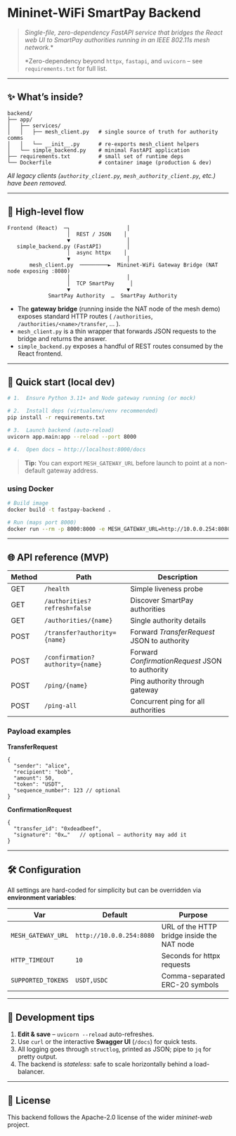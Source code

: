 # Mininet-WiFi SmartPay Backend

> **Single-file, zero-dependency* FastAPI service that bridges the React web UI to SmartPay authorities running in an IEEE 802.11s mesh network.**
>
> *Zero-dependency beyond `httpx`, `fastapi`, and `uvicorn` – see `requirements.txt` for full list.

---

## ✨ What’s inside?

```
backend/
├── app/
│   ├── services/
│   │   ├── mesh_client.py   # single source of truth for authority comms
│   │   └── __init__.py      # re-exports mesh_client helpers
│   └── simple_backend.py    # minimal FastAPI application
├── requirements.txt         # small set of runtime deps
└── Dockerfile               # container image (production & dev)
```

*All legacy clients (`authority_client.py`, `mesh_authority_client.py`, etc.) have been removed.*

---

## 🔌 High-level flow

```text
Frontend (React)  ─┐                  │
                   │  REST / JSON    │
                   ▼                  │
   simple_backend.py (FastAPI)        │
                   │  async httpx    │
                   ▼                  │
       mesh_client.py  ─────────►  Mininet-WiFi Gateway Bridge (NAT node exposing :8080)
                   │                  │
                   │  TCP SmartPay     │
                   ▼                  ▼
             SmartPay Authority  …  SmartPay Authority
```

* The **gateway bridge** (running inside the NAT node of the mesh demo) exposes standard HTTP routes ( `/authorities`, `/authorities/<name>/transfer`, … ).
* `mesh_client.py` is a thin wrapper that forwards JSON requests to the bridge and returns the answer.
* `simple_backend.py` exposes a handful of REST routes consumed by the React frontend.

---

## 🚀 Quick start (local dev)

```bash
# 1.  Ensure Python 3.11+ and Node gateway running (or mock)

# 2.  Install deps (virtualenv/venv recommended)
pip install -r requirements.txt

# 3.  Launch backend (auto-reload)
uvicorn app.main:app --reload --port 8000

# 4.  Open docs → http://localhost:8000/docs
```

> **Tip:** You can export `MESH_GATEWAY_URL` before launch to point at a non-default gateway address.

### using Docker

```bash
# Build image
docker build -t fastpay-backend .

# Run (maps port 8000)
docker run --rm -p 8000:8000 -e MESH_GATEWAY_URL=http://10.0.0.254:8080 fastpay-backend
```

---

## 🌐 API reference (MVP)

| Method | Path | Description |
|--------|------|-------------|
| GET | `/health` | Simple liveness probe |
| GET | `/authorities?refresh=false` | Discover SmartPay authorities |
| GET | `/authorities/{name}` | Single authority details |
| POST | `/transfer?authority={name}` | Forward *TransferRequest* JSON to authority |
| POST | `/confirmation?authority={name}` | Forward *ConfirmationRequest* JSON to authority |
| POST | `/ping/{name}` | Ping authority through gateway |
| POST | `/ping-all` | Concurrent ping for all authorities |

### Payload examples

**TransferRequest**
```jsonc
{
  "sender": "alice",
  "recipient": "bob",
  "amount": 50,
  "token": "USDT",
  "sequence_number": 123 // optional
}
```

**ConfirmationRequest**
```jsonc
{
  "transfer_id": "0xdeadbeef",
  "signature": "0x…"   // optional – authority may add it
}
```

---

## 🛠️ Configuration

All settings are hard-coded for simplicity but can be overridden via **environment variables**:

| Var | Default | Purpose |
|-----|---------|---------|
| `MESH_GATEWAY_URL` | `http://10.0.0.254:8080` | URL of the HTTP bridge inside the NAT node |
| `HTTP_TIMEOUT` | `10` | Seconds for httpx requests |
| `SUPPORTED_TOKENS` | `USDT,USDC` | Comma-separated ERC-20 symbols |

---

## 🤖 Development tips

1. **Edit & save** – `uvicorn --reload` auto-refreshes.
2. Use `curl` or the interactive **Swagger UI** (`/docs`) for quick tests.
3. All logging goes through `structlog`, printed as JSON; pipe to `jq` for pretty output.
4. The backend is *stateless*: safe to scale horizontally behind a load-balancer.

---

## 📜 License

This backend follows the Apache-2.0 license of the wider *mininet-web* project. 